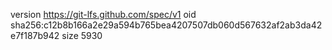 version https://git-lfs.github.com/spec/v1
oid sha256:c12b8b166a2e29a594b765bea4207507db060d567632af2ab3da42e7f187b942
size 5930
